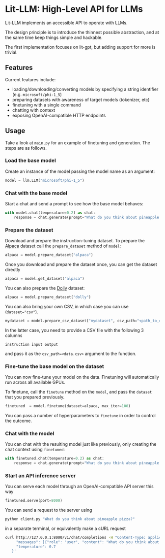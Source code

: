 # Lit-LLM: High-Level API for LLMs

Lit-LLM implements an accessible API to operate with LLMs.

The design principle is to introduce the thinnest possible abstraction, and at the same time keep things simple and hackable.

The first implementation focuses on lit-gpt, but adding support for more is trivial.

## Features

Current features include:

- loading/downloading/converting models by specifying a string identifier (e.g. `microsoft/phi-1_5`)
- preparing datasets with awareness of target models (tokenizer, etc)
- finetuning with a single command
- chatting with context
- exposing OpenAI-compatible HTTP endpoints

## Usage

Take a look at `main.py` for an example of finetuning and generation. The steps are as follows.

### Load the base model

Create an instance of the model passing the model name as an argument:

```python
model = llm.LLM("microsoft/phi-1_5")
```

### Chat with the base model

Start a chat and send a prompt to see how the base model behaves:

```python
with model.chat(temperature=0.2) as chat:
    response = chat.generate(prompt="What do you think about pineapple pizza?")
```

### Prepare the dataset

Download and prepare the instruction-tuning dataset. To prepare the [Alpaca](https://crfm.stanford.edu/2023/03/13/alpaca.html) dataset call the `prepare_dataset` method of `model`:

```python
alpaca = model.prepare_dataset("alpaca")
```

Once you download and prepare the dataset once, you can get the dataset directly

```python
alpaca = model.get_dataset("alpaca")
```

You can also prepare the [Dolly](https://www.databricks.com/blog/2023/04/12/dolly-first-open-commercially-viable-instruction-tuned-llm) dataset:

```python
alpaca = model.prepare_dataset("dolly")
```

You can also bring your own CSV, in which case you can use (`dataset="csv"`).

```python
mydataset = model.prepare_csv_dataset("mydataset", csv_path="<path_to_csv>")
```

In the latter case, you need to provide a CSV file with the following 3 columns
```
instruction input output
```

and pass it as the `csv_path=<data.csv>` argument to the function.

### Fine-tune the base model on the dataset

You can now fine-tune your model on the data. Finetuning will automatically run across all available GPUs.

To finetune, call the `finetune` method on the `model`, and pass the `dataset` that you prepared previously.

```python
finetuned  = model.finetune(dataset=alpaca, max_iter=100)
```

You can pass a number of hyperparameters to `finetune` in order to control the outcome.

### Chat with the model

You can chat with the resulting model just like previously, only creating the chat context using `finetuned`:

```python
with finetuned.chat(temperature=0.2) as chat:
    response = chat.generate(prompt="What do you think about pineapple pizza?")
```

### Start an API inference server

You can serve each model through an OpenAI-compatible API server this way

```python
finetuned.serve(port=8000)
```

You can send a request to the server using

```bash
python client.py "What do you think about pineapple pizza?"
```

in a separate terminal, or equivalently make a cURL request

```bash
curl http://127.0.0.1:8000/v1/chat/completions -H "Content-Type: application/json" -H "X-API-KEY: 1234567890" -d '{
     "messages": [{"role": "user", "content": "What do you think about pineapple pizza?"}],
     "temperature": 0.7
   }'
```
